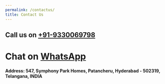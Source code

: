 ```yaml
---
permalink: /contactus/
title: Contact Us
---
```


## Call us on [+91-9330069798](tel:#+91-9966699473)
# Chat on [WhatsApp](https://wa.me/00919330069798)

#### Address: 547, Symphony Park Homes, Patancheru, Hyderabad - 502319, Telangana, INDIA
